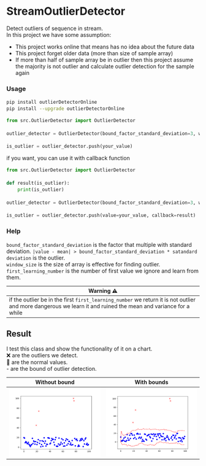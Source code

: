# StreamOutlierDetector
Detect outliers of sequence in stream.  
In this project we have some assumption:
-   This project works online that means has no idea about the future data
-   This project forget older data (more than size of sample array)
-   If more than half of sample array be in outlier then this project assume the majority is not outlier and calculate outlier detection for the sample again


### Usage
```bash
pip install outlierDetectorOnline
pip install --upgrade outlierDetectorOnline
```

```python
from src.OutlierDetector import OutlierDetector

outlier_detector = OutlierDetector(bound_factor_standard_deviation=3, window_size=20, size_initial_ignore=10)

is_outlier = outlier_detector.push(your_value)
```

if you want, you can use it with callback function
```python
from src.OutlierDetector import OutlierDetector

def result(is_outlier):
    print(is_outlier)

outlier_detector = OutlierDetector(bound_factor_standard_deviation=3, window_size=20, size_initial_ignore=10)

is_outlier = outlier_detector.push(value=your_value, callback=result)
```
### Help
``bound_factor_standard_deviation`` is the factor that multiple with standard deviation. ``|value - mean| > bound_factor_standard_deviation * satandard deviation`` is the outlier.  
``window_size`` is the size of array is effective for finding outlier.  
``first_learning_number`` is the number of first value we ignore and learn from them.  

Warning ⚠                               |
----------------------------------------| 
if the outlier be in the first ``first_learning_number`` we return it is not outlier and more dangerous we learn it and ruined the mean and variance for a while| 


## Result
I test this class and show the functionality of it on a chart.  
❌ are the outliers we detect.  
🔵 are the normal values.  
<span> - </span> are the bound of outlier detection.  

Without bound                           | With bounds
----------------------------------------| ------------------------------ 
![]( ./images/test_result_normal.png)   | ![]( ./images/test_result.png) 
 


